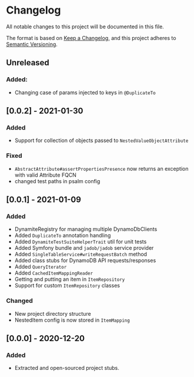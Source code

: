 # Changelog
All notable changes to this project will be documented in this file.

The format is based on [Keep a Changelog](https://keepachangelog.com/en/1.0.0/),
and this project adheres to [Semantic Versioning](https://semver.org/spec/v2.0.0.html).

## Unreleased
### Added:
- Changing case of params injected to keys in `@DuplicateTo`

## [0.0.2] - 2021-01-30
### Added
- Support for collection of objects passed to `NestedValueObjectAttribute`
### Fixed
- `AbstractAttribute#assertPropertiesPresence` now returns an exception with valid Attribute FQCN
- changed test paths in psalm config


## [0.0.1] - 2021-01-09
### Added
- DynamiteRegistry for managing multiple DynamoDbClients
- Added `DuplicateTo` annotation handling
- Added `DynamiteTestSuiteHelperTrait` util for unit tests
- Added Symfony bundle and `jadob/jadob` service provider
- Added `SingleTableService#writeRequestBatch` method
- Added class stubs for DynamoDB API requests/responses 
- Added `QueryIterator`
- Added `CachedItemMappingReader`
- Getting and putting an item in `ItemRepository`
- Support for custom `ItemRepository` classes

### Changed
- New project directory structure
- NestedItem config is now stored in `ItemMapping`

## [0.0.0] - 2020-12-20
### Added
- Extracted and open-sourced project stubs. 
